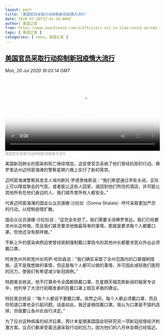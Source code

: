 ```yaml
---
layout: post
title: "美国官员采取行动抑制新冠疫情大流行"
date: 2020-07-20T22:41:19.000Z
author: 美国之音
from: https://www.voachinese.com/a/officials-act-to-slow-covid-spread-20200720/5509926.html
tags: [ 美国之音 ]
categories: [ news, 美国之音 ]
---
```

<!--1595284879000-->
[美国官员采取行动抑制新冠疫情大流行](https://www.voachinese.com/a/officials-act-to-slow-covid-spread-20200720/5509926.html)
------

<div>
<div><i>Mon, 20 Jul 2020 16:03:14 GMT</i></div><video poster="https://images.weserv.nl?url=gdb.voanews.com/ae2aa564-c097-4592-8d8f-836d306d8598_tv_r1_s_w900.jpg" src="https://av.voanews.com/Videoroot/Pangeavideo/2020/07/a/ae/ae2aa564-c097-4592-8d8f-836d306d8598_240p.mp4" style="width:100%" controls></video><div><small style="color: #999;">美国官员采取行动抑制新冠疫情大流行</small></div><p>美国新冠肺炎的感染和死亡继续增加，这促使官员采纳了他们曾经抗拒的行动。佛罗里达州迈阿密海滩的警察星期六晚上实行了新的宵禁。</p><p>迈阿密海滩警察局发言人埃内斯托·罗德里格斯说：“我们希望通过早些关闭，实际上可以降低聚会的气氛，或者能让这些人回家，或回到他们所住的酒店，并可能让其他所有在他们身边的人、我们城市里所有人都安全。”</p><p>代表迈阿密海滩的国会众议员唐娜·沙拉拉（Donna Shalala）呼吁采取更加严厉的行动，以控制疫情扩散。</p><p>国会众议员唐娜·沙拉拉说：“这完全失控了。我们需要关闭佛罗里达。我们已经要求州长这样做。而且我们甚至要求他做最简单的事情，那就是要求每个人都戴口罩。但他还没有那样做。”</p><p>不断上升的感染病例迫使曾经抵制强制戴口罩指令的其他州长都要求民众外出必须戴口罩。</p><p>阿肯色州共和党州长阿萨·哈钦森说：“我们确实采取了全州范围内的口罩强制措施，这不是我想做的事情，但这是每个人都可以做的事情，并可因此减轻我们医院的压力，使我们有希望减少新冠病例。”</p><p>特朗普总统说，他不打算命令全国都佩戴口罩。在星期天福克斯新闻的独家专访中，他列举了大流行初期发表的在戴口罩上相互矛盾的建议。</p><p>特拉普总统说：“每个人都说不要戴口罩。突然之间，每个人都必须戴口罩，而且你知道口罩也会引起问题。话虽如此，我还是相信戴口罩。我认为口罩是不错的选择，但我要让各州长自行决定。”</p><p>为了应对这种病毒的经济后果，预计本星期美国国会将研究另一项新冠疫情经济刺激方案。议员们都承受着迅速采取行动的压力，因为他们的八月休会期已经临近。</p>
</div>
